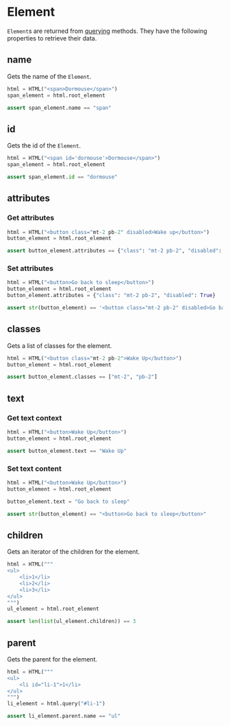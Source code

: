 # Element

`Element`s are returned from [querying](querying.md) methods. They have the following properties to retrieve their data.

## name

Gets the name of the `Element`.

```python
html = HTML("<span>Dormouse</span>")
span_element = html.root_element

assert span_element.name == "span"
```

## id

Gets the id of the `Element`.

```python
html = HTML("<span id='dormouse'>Dormouse</span>")
span_element = html.root_element

assert span_element.id == "dormouse"
```

## attributes

### Get attributes

```python
html = HTML("<button class="mt-2 pb-2" disabled>Wake up</button>")
button_element = html.root_element

assert button_element.attributes == {"class": "mt-2 pb-2", "disabled": True}
```

### Set attributes

```python
html = HTML("<button>Go back to sleep</button>")
button_element = html.root_element
button_element.attributes = {"class": "mt-2 pb-2", "disabled": True}

assert str(button_element) == '<button class="mt-2 pb-2" disabled>Go back to sleep</button>'
```

## classes

Gets a list of classes for the element.

```python
html = HTML("<button class="mt-2 pb-2">Wake Up</button>")
button_element = html.root_element

assert button_element.classes == ["mt-2", "pb-2"]
```

## text

### Get text context

```python
html = HTML("<button>Wake Up</button>")
button_element = html.root_element

assert button_element.text == "Wake Up"
```

### Set text content

```python
html = HTML("<button>Wake Up</button>")
button_element = html.root_element

button_element.text = "Go back to sleep"

assert str(button_element) == "<button>Go back to sleep</button>"
```

## children

Gets an iterator of the children for the element.

```python
html = HTML("""
<ul>
    <li>1</li>
    <li>2</li>
    <li>3</li>
</ul>
""")
ul_element = html.root_element

assert len(list(ul_element.children)) == 3
```

## parent

Gets the parent for the element.

```python
html = HTML("""
<ul>
    <li id="li-1">1</li>
</ul>
""")
li_element = html.query("#li-1")

assert li_element.parent.name == "ul"
```
